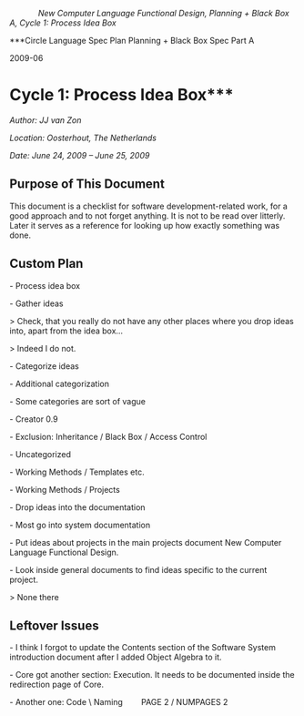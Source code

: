﻿`		`*New Computer Language Functional Design, Planning + Black Box A, Cycle 1: Process Idea Box*

***Circle Language Spec Plan
Planning + Black Box Spec Part A

2009-06

Cycle 1: Process Idea Box***
================================


*Author: JJ van Zon*

*Location: Oosterhout, The Netherlands*

*Date: June 24, 2009 – June 25, 2009*

## **Purpose of This Document**
This document is a checklist for software development-related work, for a good approach and to not forget anything. It is not to be read over litterly. Later it serves as a reference for looking up how exactly something was done.
## **Custom Plan**
\- Process idea box

\- Gather ideas

\> Check, that you really do not have any other places where you drop ideas into, apart from the idea box…

\> Indeed I do not.

\- Categorize ideas

\- Additional categorization

\- Some categories are sort of vague

\- Creator 0.9

\- Exclusion: Inheritance / Black Box / Access Control

\- Uncategorized

\- Working Methods / Templates etc.

\- Working Methods / Projects

\- Drop ideas into the documentation

\- Most go into system documentation

\- Put ideas about projects in the main projects document
New Computer Language Functional Design.

\- Look inside general documents to find ideas specific to the current project.

\> None there
## **Leftover Issues**
\- I think I forgot to update the Contents section of the Software System introduction document after I added Object Algebra to it.

\- Core got another section: Execution. It needs to be documented inside the redirection page of Core.

\- Another one: Code \ Naming
`	 `PAGE 2 /  NUMPAGES 2
